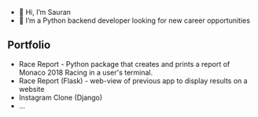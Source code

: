 - 👋 Hi, I’m Sauran
- 👀 I’m a Python backend developer looking for new career opportunities 

<!---
sauran-a/sauran-a is a ✨ special ✨ repository because its `README.md` (this file) appears on your GitHub profile.
You can click the Preview link to take a look at your changes.
--->
<h2>Portfolio</h2>

  - Race Report - Python package that creates and prints a report of Monaco 2018 Racing in a user's terminal.
  - Race Report (Flask) - web-view of previous app to display results on a website
  - Instagram Clone (Django)
  - ...
